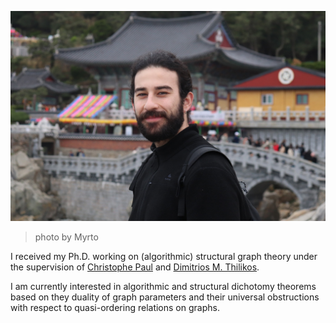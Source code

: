 ![ProfilePhoto](./assets/img/ProphilePhoto.jpg)

> photo by Myrto

I received my Ph.D. working on (algorithmic) structural graph theory under the supervision of [Christophe Paul](https://www.lirmm.fr/~paul/) and [Dimitrios M. Thilikos](https://www.lirmm.fr/~thilikosto/).

I am currently interested in algorithmic and structural dichotomy theorems based on they duality of graph parameters and their universal obstructions with respect to quasi-ordering relations on graphs.
